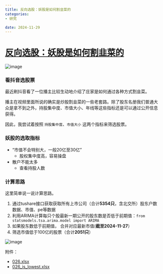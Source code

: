 ```yaml
---
title: 反向选股：妖股是如何割韭菜的
categories:
- 研究

date: 2024-11-29
---
```


# [反向选股：妖股是如何割韭菜的](https://github.com/chinobing/chinobing.github.io/issues/10)

![image](https://github.com/user-attachments/assets/eece90b2-c85a-41d9-b6e7-93477ad8bfc9)

### 看抖音选股票
最近刷抖音看了一位播主比较生动地介绍了庄家是如何通过各种方式割韭菜。 

播主在视频里面所说的确实是炒股割韭菜的一些老套路。除了股东名册我们普通大众是拿不到之外，持股集中度、市值大小、年线等这些指标还是可以通过公开信息获得。

因此，我尝试着按照 `持股集中度`、`市值大小` 这两个指标来筛选股票。

### 妖股的选取指标
- “市值不会特别大，一般20亿至30亿”
   - 股权集中度高，容易操盘
- 散户不能太多
   - 查看持股人数

### 计算思路
这里简单说一说计算思路。

1. 通过tushare接口获取获取所有上市公司（合计**5354只**，含北交所）股东户数数据、市值、pe等数据
2. 利用ARIMA计算每只个股最新一期公开的股东数是否低于前期值：`from statsmodels.tsa.arima.model import ARIMA`
3. 如果股东数低于前期值， 合并对应最新市值(**截至2024-11-27**）
4. 筛选市值低于100亿的股票（合计**2051只**）

![image](https://github.com/user-attachments/assets/a8a51496-2040-4255-a552-01be980b46a4)


附件： 
- [026.xlsx](https://github.com/user-attachments/files/17964592/026.xlsx)
- [026_is_lowest.xlsx](https://github.com/user-attachments/files/17964593/026_is_lowest.xlsx)
